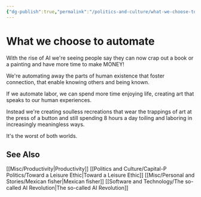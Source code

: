 ```yaml
---
{"dg-publish":true,"permalink":"/politics-and-culture/what-we-choose-to-automate/","tags":["politics","productivity"],"noteIcon":1}
---
```



# What we choose to automate

With the rise of AI we're seeing people say they can now crap out a book or a painting and have more time to make MONEY!

We're automating away the parts of human existence that foster connection, that enable knowing others and being known. 

If we automate labor, we can spend more time enjoying life, creating art that speaks to our human experiences.

Instead we're creating soulless recreations that wear the trappings of art at the press of a button and still spending 8 hours a day toiling and laboring in increasingly meaningless ways. 

It's the worst of both worlds.

## See Also 
[[Misc/Productivity\|Productivity]]
[[Politics and Culture/Capital-P Politics/Toward a Leisure Ethic\|Toward a Leisure Ethic]]
[[Misc/Personal and Stories/Mexican fisher\|Mexican fisher]]
[[Software and Technology/The so-called AI Revolution\|The so-called AI Revolution]]